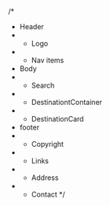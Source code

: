 /*
 * Header
 *  - Logo
 *  - Nav items
 * Body
 *  - Search
 *  - DestinationtContainer
 *  - DestinationCard
 * footer
 *  - Copyright
 *  - Links
 *  - Address
 *  - Contact
*/